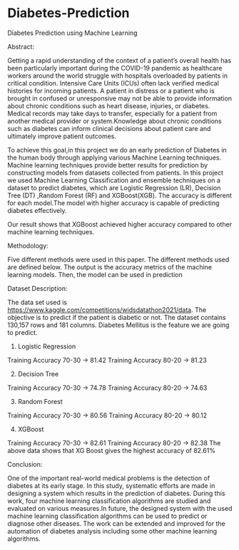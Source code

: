 # Diabetes-Prediction
Diabetes Prediction using Machine Learning

Abstract:

Getting a rapid understanding of the context of a patient’s overall health has been
particularly important during the COVID-19 pandemic as healthcare workers
around the world struggle with hospitals overloaded by patients in critical
condition. Intensive Care Units (ICUs) often lack verified medical histories for
incoming patients. A patient in distress or a patient who is brought in confused or
unresponsive may not be able to provide information about chronic conditions
such as heart disease, injuries, or diabetes. Medical records may take days to
transfer, especially for a patient from another medical provider or
system.Knowledge about chronic conditions such as diabetes can inform clinical
decisions about patient care and ultimately improve patient outcomes.

To achieve this goal,in this project we do an early prediction of Diabetes in the
human body through applying various Machine Learning techniques. Machine
learning techniques provide better results for prediction by constructing models
from datasets collected from patients. In this project we used Machine Learning
Classification and ensemble techniques on a dataset to predict diabetes, which
are Logistic Regression (LR), Decision Tree (DT) ,Random Forest (RF) and
XGBoost(XGB). The accuracy is different for each model.The model with higher
accuracy is capable of predicting diabetes effectively.

Our result shows that XGBoost achieved higher accuracy compared to other
machine learning techniques.


Methodology:

Five different methods were used in this paper. The
different methods used are defined below. The output is the accuracy metrics of
the machine learning models. Then, the model can be used in prediction

Dataset Description:

The data set used is
https://www.kaggle.com/competitions/widsdatathon2021/data. The objective is
to predict if the patient is diabetic or not.
The dataset contains 130,157 rows and 181 columns. Diabetes Mellitus is the
feature we are going to predict.

1. Logistic Regression

Training Accuracy 70-30 -> 81.42
Training Accuracy 80-20 -> 81.23

2. Decision Tree

Training Accuracy 70-30 -> 74.78
Training Accuracy 80-20 -> 74.63

3. Random Forest

Training Accuracy 70-30 -> 80.56
Training Accuracy 80-20 -> 80.12

4. XGBoost

Training Accuracy 70-30 -> 82.61
Training Accuracy 80-20 -> 82.38
The above data shows that XG Boost gives the highest accuracy of 82.61%


Conclusion:

One of the important real-world medical problems is the detection of diabetes at
its early stage. In this study, systematic efforts are made in designing a system
which results in the prediction of diabetes. During this work, four machine
learning classification algorithms are studied and evaluated on various
measures.In future, the designed system with the used machine learning
classification algorithms can be used to predict or diagnose other diseases. The
work can be extended and improved for the automation of diabetes analysis
including some other machine learning algorithms.
